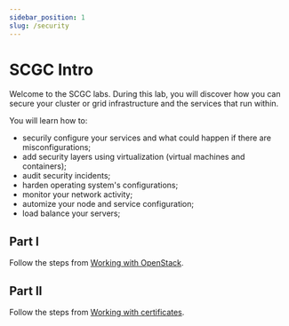 ```yaml
---
sidebar_position: 1
slug: /security
---
```


# SCGC Intro

Welcome to the SCGC labs. During this lab, you will discover how you can secure your cluster or grid infrastructure and the services that run within.

You will learn how to:
  * securily configure your services and what could happen if there are misconfigurations;
  * add security layers using virtualization (virtual machines and containers);
  * audit security incidents;
  * harden operating system's configurations;
  * monitor your network activity;
  * automize your node and service configuration;
  * load balance your servers;

## Part I

Follow the steps from [Working with OpenStack](../basic/working_with_openstack.md).

## Part II

Follow the steps from [Working with certificates](../basic/certificates.md).
